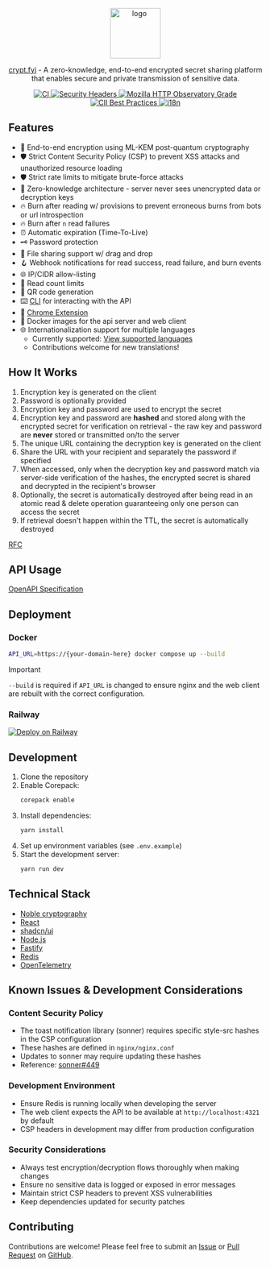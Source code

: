 <p align="center">
   <a href="https://crypt.fyi" target="_blank">
   <img src="https://crypt.fyi/logo-light.svg" style="width: 100px;" alt="logo" />
   </a>
</p>

<p align="center">
  <a href="https://crypt.fyi" target="_blank">crypt.fyi</a> - A zero-knowledge, end-to-end encrypted secret sharing platform that enables secure and private transmission of sensitive data.
</p>

<p align="center">
  <a href="https://github.com/osbytes/crypt.fyi/actions/workflows/ci.yml" target="_blank">
    <img src="https://github.com/osbytes/crypt.fyi/actions/workflows/ci.yml/badge.svg" alt="CI" />
  </a>
  <a href="https://securityheaders.com/?q=https://www.crypt.fyi&followRedirects=on" target="_blank">
    <img src="https://img.shields.io/badge/Security%20Headers-A-brightgreen" alt="Security Headers" />
  </a>
  <a href="https://developer.mozilla.org/en-US/observatory/analyze?host=crypt.fyi" target="_blank">
    <img src="https://img.shields.io/mozilla-observatory/grade-score/crypt.fyi" alt="Mozilla HTTP Observatory Grade" />
  </a>
  <a href="https://bestpractices.coreinfrastructure.org/projects/9850" target="_blank">
    <img src="https://bestpractices.coreinfrastructure.org/projects/9850/badge" alt="CII Best Practices" />
  </a>
  <a href="https://github.com/osbytes/crypt.fyi/tree/main/packages/core/src/i18n/locales" target="_blank">
    <img src="https://img.shields.io/badge/i18n-✓-blue?logo=translate" alt="i18n" />
  </a>
</p>

## Features

- 🔐 End-to-end encryption using ML-KEM post-quantum cryptography
- 🛡️ Strict Content Security Policy (CSP) to prevent XSS attacks and unauthorized resource loading
- 🛡️ Strict rate limits to mitigate brute-force attacks
- 🤫 Zero-knowledge architecture - server never sees unencrypted data or decryption keys
- 🔥 Burn after reading w/ provisions to prevent erroneous burns from bots or url introspection
- 🔥 Burn after `n` read failures
- ⏰ Automatic expiration (Time-To-Live)
- 🗝️ Password protection
- 📁 File sharing support w/ drag and drop
- 🪝 Webhook notifications for read success, read failure, and burn events
- 🌐 IP/CIDR allow-listing
- 🔢 Read count limits
- 📱 QR code generation
- ⌨️ [CLI](https://www.npmjs.com/package/@crypt.fyi/cli) for interacting with the API
- 🧩 [Chrome Extension](https://chromewebstore.google.com/detail/cryptfyi/hkmbmkjfjfdbpohlllleaacjkacfhald)
- 🐳 Docker images for the api server and web client
- 🌐 Internationalization support for multiple languages
  - Currently supported: [View supported languages](https://github.com/osbytes/crypt.fyi/tree/main/packages/core/src/i18n/locales)
  - Contributions welcome for new translations!

## How It Works

1. Encryption key is generated on the client
1. Password is optionally provided
1. Encryption key and password are used to encrypt the secret
1. Encryption key and password are **hashed** and stored along with the encrypted secret for verification on retrieval - the raw key and password are **never** stored or transmitted on/to the server
1. The unique URL containing the decryption key is generated on the client
1. Share the URL with your recipient and separately the password if specified
1. When accessed, only when the decryption key and password match via server-side verification of the hashes, the encrypted secret is shared and decrypted in the recipient's browser
1. Optionally, the secret is automatically destroyed after being read in an atomic read & delete operation guaranteeing only one person can access the secret
1. If retrieval doesn't happen within the TTL, the secret is automatically destroyed

[RFC](./SPECIFICATION.md)

## API Usage

[OpenAPI Specification](https://api.crypt.fyi/docs)

## Deployment

### Docker

```bash
API_URL=https://{your-domain-here} docker compose up --build
```

> [!IMPORTANT]
> `--build` is required if `API_URL` is changed to ensure nginx and the web client are rebuilt with the correct configuration.

### Railway

[![Deploy on Railway](https://railway.com/button.svg)](https://railway.com/template/Pmkrsc?referralCode=ToZEjF)

## Development

1. Clone the repository
2. Enable Corepack:
   ```bash
   corepack enable
   ```
3. Install dependencies:
   ```bash
   yarn install
   ```
4. Set up environment variables (see `.env.example`)
5. Start the development server:
   ```bash
   yarn run dev
   ```

## Technical Stack

- [Noble cryptography](https://paulmillr.com/noble/)
- [React](https://react.dev/)
- [shadcn/ui](https://ui.shadcn.com/docs)
- [Node.js](https://nodejs.org/en)
- [Fastify](https://fastify.dev/)
- [Redis](https://redis.io/)
- [OpenTelemetry](https://opentelemetry.io/)

## Known Issues & Development Considerations

### Content Security Policy

- The toast notification library (sonner) requires specific style-src hashes in the CSP configuration
- These hashes are defined in `nginx/nginx.conf`
- Updates to sonner may require updating these hashes
- Reference: [sonner#449](https://github.com/emilkowalski/sonner/issues/449)

### Development Environment

- Ensure Redis is running locally when developing the server
- The web client expects the API to be available at `http://localhost:4321` by default
- CSP headers in development may differ from production configuration

### Security Considerations

- Always test encryption/decryption flows thoroughly when making changes
- Ensure no sensitive data is logged or exposed in error messages
- Maintain strict CSP headers to prevent XSS vulnerabilities
- Keep dependencies updated for security patches

## Contributing

Contributions are welcome! Please feel free to submit an [Issue](https://github.com/osbytes/crypt.fyi/issues) or [Pull Request](https://github.com/osbytes/crypt.fyi/pulls) on [GitHub](https://github.com/osbytes/crypt.fyi).
